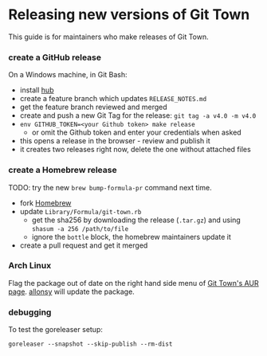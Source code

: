 # Releasing new versions of Git Town

This guide is for maintainers who make releases of Git Town.

### create a GitHub release

On a Windows machine, in Git Bash:

- install [hub](https://github.com/github/hub#installation)
- create a feature branch which updates `RELEASE_NOTES.md`
- get the feature branch reviewed and merged
- create and push a new Git Tag for the release: `git tag -a v4.0 -m v4.0`
- `env GITHUB_TOKEN=<your Github token> make release`
  - or omit the Github token and enter your credentials when asked
- this opens a release in the browser - review and publish it
- it creates two releases right now, delete the one without attached files

### create a Homebrew release

TODO: try the new `brew bump-formula-pr` command next time.

- fork [Homebrew](https://github.com/Homebrew/homebrew-core)
- update `Library/Formula/git-town.rb`
  - get the sha256 by downloading the release (`.tar.gz`) and using
    `shasum -a 256 /path/to/file`
  - ignore the `bottle` block, the homebrew maintainers update it
- create a pull request and get it merged

### Arch Linux

Flag the package out of date on the right hand side menu of
[Git Town's AUR page](https://aur.archlinux.org/packages/git-town/).
[allonsy](https://github.com/allonsy) will update the package.

### debugging

To test the goreleaser setup:

```
goreleaser --snapshot --skip-publish --rm-dist
```
